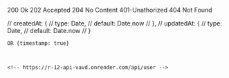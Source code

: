 200 Ok
202 Accepted
204 No Content
401-Unathorized
404 Not Found




 // createdAt: {
    //     type: Date,
    //     default: Date.now
    // },
    // updatedAt: {
    //     type: Date,
    //     default: Date.now
    // }

    OR {timestamp: true}



    <!-- https://r-12-api-vavd.onrender.com/api/user -->